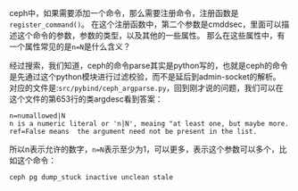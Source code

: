 ceph中，如果需要添加一个命令，那么需要注册命令，注册函数是`register_command()`。
在这个注册函数中，第二个参数是cmddsec，里面可以描述这个命令的参数，参数的类型，以及其他的一些属性。
那么在这些属性中，有一个属性常见的是`n=N`是什么含义？

经过搜索，我们知道，ceph的命令parse其实是python写的，也就是ceph的命令是先通过这个python模块进行过滤校验，而不是延后到admin-socket的解析。
对应的文件是:`src/pybind/ceph_argparse.py`，回到刚才说的问题，我们可以在这个文件的第653行的类argdesc看到答案：

```
n=numallowed|N
n is a numeric literal or 'n|N', meaing "at least one, but maybe more.
ref=False means  the argument need not be present in the list.
```
所以n表示允许的数字，`n=N`表示至少为1，可以更多，表示这个参数可以多个，比如这个命令：
```
ceph pg dump_stuck inactive unclean stale
```
